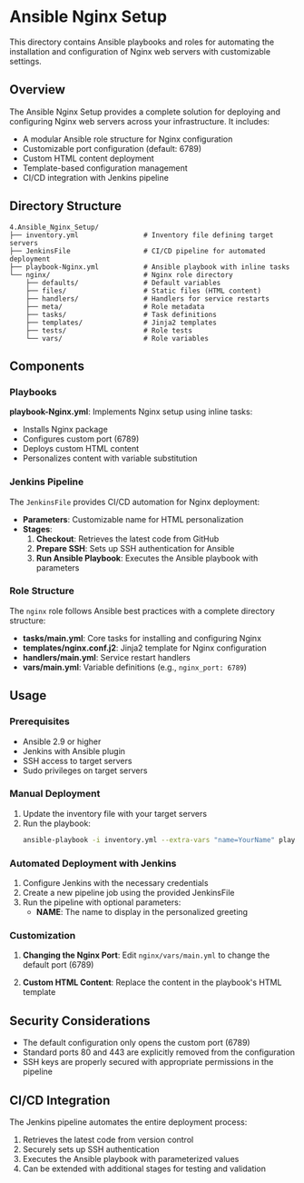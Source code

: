 # Ansible Nginx Setup

This directory contains Ansible playbooks and roles for automating the installation and configuration of Nginx web servers with customizable settings.

## Overview

The Ansible Nginx Setup provides a complete solution for deploying and configuring Nginx web servers across your infrastructure. It includes:

- A modular Ansible role structure for Nginx configuration
- Customizable port configuration (default: 6789)
- Custom HTML content deployment
- Template-based configuration management
- CI/CD integration with Jenkins pipeline

## Directory Structure

```
4.Ansible_Nginx_Setup/
├── inventory.yml                # Inventory file defining target servers
├── JenkinsFile                  # CI/CD pipeline for automated deployment
├── playbook-Nginx.yml           # Ansible playbook with inline tasks
└── nginx/                       # Nginx role directory
    ├── defaults/                # Default variables
    ├── files/                   # Static files (HTML content)
    ├── handlers/                # Handlers for service restarts
    ├── meta/                    # Role metadata
    ├── tasks/                   # Task definitions
    ├── templates/               # Jinja2 templates
    ├── tests/                   # Role tests
    └── vars/                    # Role variables
```

## Components

### Playbooks

**playbook-Nginx.yml**: Implements Nginx setup using inline tasks:
- Installs Nginx package
- Configures custom port (6789)
- Deploys custom HTML content
- Personalizes content with variable substitution

### Jenkins Pipeline

The `JenkinsFile` provides CI/CD automation for Nginx deployment:

- **Parameters**: Customizable name for HTML personalization
- **Stages**:
  1. **Checkout**: Retrieves the latest code from GitHub
  2. **Prepare SSH**: Sets up SSH authentication for Ansible
  3. **Run Ansible Playbook**: Executes the Ansible playbook with parameters

### Role Structure

The `nginx` role follows Ansible best practices with a complete directory structure:

- **tasks/main.yml**: Core tasks for installing and configuring Nginx
- **templates/nginx.conf.j2**: Jinja2 template for Nginx configuration
- **handlers/main.yml**: Service restart handlers
- **vars/main.yml**: Variable definitions (e.g., `nginx_port: 6789`)

## Usage

### Prerequisites

- Ansible 2.9 or higher
- Jenkins with Ansible plugin
- SSH access to target servers
- Sudo privileges on target servers

### Manual Deployment

1. Update the inventory file with your target servers
2. Run the playbook:
   ```bash
   ansible-playbook -i inventory.yml --extra-vars "name=YourName" playbook-Nginx.yml
   ```

### Automated Deployment with Jenkins

1. Configure Jenkins with the necessary credentials
2. Create a new pipeline job using the provided JenkinsFile
3. Run the pipeline with optional parameters:
   - **NAME**: The name to display in the personalized greeting

### Customization

1. **Changing the Nginx Port**:
   Edit `nginx/vars/main.yml` to change the default port (6789)

2. **Custom HTML Content**:
   Replace the content in the playbook's HTML template

## Security Considerations

- The default configuration only opens the custom port (6789)
- Standard ports 80 and 443 are explicitly removed from the configuration
- SSH keys are properly secured with appropriate permissions in the pipeline

## CI/CD Integration

The Jenkins pipeline automates the entire deployment process:

1. Retrieves the latest code from version control
2. Securely sets up SSH authentication
3. Executes the Ansible playbook with parameterized values
4. Can be extended with additional stages for testing and validation
